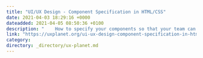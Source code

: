 ```yaml
---
title: "UI/UX Design - Component Specification in HTML/CSS"
date: 2021-04-03 18:29:16 +0000
dateadded: 2021-04-05 08:50:36 +0100
description: "    How to specify your components so that your team can implement them with ease.  Continue reading on UX Planet »  "
link: "https://uxplanet.org/ui-ux-design-component-specification-in-html-css-95278768e058?source=rss----819cc2aaeee0---4"
category:
directory: _directory/ux-planet.md
---
```

